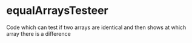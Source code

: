 # equalArraysTesteer
Code which can test if two arrays are identical and then shows at which array there is a difference
